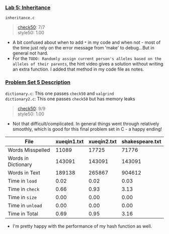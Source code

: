 ### [Lab 5: Inheritance](https://cs50.harvard.edu/x/2023/labs/5/)
`inheritance.c`
> [check50](https://submit.cs50.io/check50/f0ee35ba13d9f78c1b2ad93aa1999abdfc749300): 7/7  
> style50: 1.00  
- A bit confused about when to add `*` in my code and when not - most of the time just rely on the error message from 'make' to debug...But in general not hard.
- For the `TODO: Randomly assign current person's alleles based on the alleles of their parents`, the hint video gives a solution without writing an extra function. I added that method in my code file as notes. 

### [Problem Set 5 Description](https://cs50.harvard.edu/x/2023/psets/5/)
`dictionary.c`: This one passes `check50` and `valgrind`  
`dictionary2.c`: This one passes `check50` but has memory leaks  
> [check50](https://submit.cs50.io/check50/f7dbacfca6ca32141d5cc0d318314b2ac12a801a): 9/9  
> style50: 1.00  
- Not that difficult/complicated. In general things went through relatively smoothly, which is good for this final problem set in C - a happy ending!

| File | xueqin1.txt | xueqin2.txt | shakespeare.txt | 
| --- | --- | --- | --- | 
| Words Misspelled | 11089 | 17725 | 71776 | 
| Words in Dictionary | 143091 | 143091 | 143091 | 
| Words in Text | 189138 | 265867 | 904612 | 
| Time in `load` | 0.02 | 0.02 | 0.03 | 
| Time in `check` | 0.66 | 0.93 | 3.13 | 
| Time in `size` | 0.00 | 0.00 | 0.00 | 
| Time in `unload` | 0.00 | 0.00 | 0.00 | 
| Time in Total | 0.69 | 0.95 | 3.16 |

- I'm pretty happy with the performance of my hash function as well.
